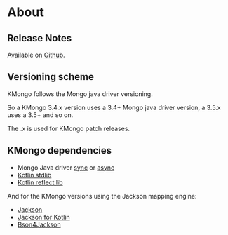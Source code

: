 # About
 
## Release Notes
 
 Available on [Github](https://github.com/Litote/kmongo/releases).
 
## Versioning scheme
 
 KMongo follows the Mongo java driver versioning. 
 
 So a KMongo 3.4.x version uses a 3.4+ Mongo java driver version, a 3.5.x uses a 3.5+ and so on.
 
 The .x is used for KMongo patch releases.
 
## KMongo dependencies
 
 - Mongo Java driver [sync](https://mongodb.github.io/mongo-java-driver/) or [async](https://mongodb.github.io/mongo-java-driver/3.7/driver-async/)
 - [Kotlin stdlib](https://kotlinlang.org/api/latest/jvm/stdlib/)
 - [Kotlin reflect lib](https://kotlinlang.org/api/latest/jvm/stdlib/kotlin.reflect/)
 
 And for the KMongo versions using the Jackson mapping engine:
 
 - [Jackson](https://github.com/FasterXML/jackson-databind)
 - [Jackson for Kotlin](https://github.com/FasterXML/jackson-module-kotlin)
 - [Bson4Jackson](https://www.michel-kraemer.com/binary-json-with-bson4jackson/)
